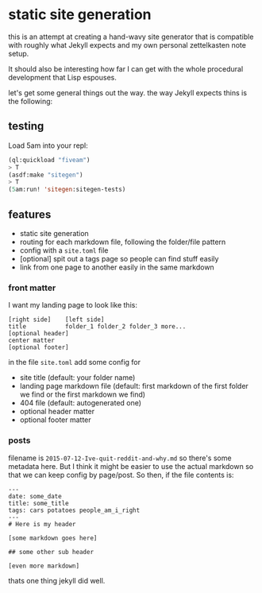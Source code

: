 # static site generation

this is an attempt at creating a hand-wavy site generator that is
compatible with roughly what Jekyll expects and my own personal
zettelkasten note setup.

It should also be interesting how far I can get with the whole
procedural development that Lisp espouses.

let's get some general things out the way. the way Jekyll expects thins
is the following:

## testing

Load 5am into your repl:

``` lisp
(ql:quickload "fiveam")
> T
(asdf:make "sitegen")
> T
(5am:run! 'sitegen:sitegen-tests)
```

## features

- static site generation
- routing for each markdown file, following the folder/file pattern
- config with a `site.toml` file
- \[optional\] spit out a tags page so people can find stuff easily
- link from one page to another easily in the same markdown

### front matter

I want my landing page to look like this:

    [right side]    [left side]
    title           folder_1 folder_2 folder_3 more...
    [optional header]
    center matter
    [optional footer]

in the file `site.toml` add some config for

- site title (default: your folder name)
- landing page markdown file (default: first markdown of the first
  folder we find or the first markdown we find)
- 404 file (default: autogenerated one)
- optional header matter
- optional footer matter

### posts

filename is `2015-07-12-Ive-quit-reddit-and-why.md` so there's some
metadata here. But I think it might be easier to use the actual markdown
so that we can keep config by page/post. So then, if the file contents
is:

    ---
    date: some_date
    title: some_title
    tags: cars potatoes people_am_i_right
    ---
    # Here is my header

    [some markdown goes here]

    ## some other sub header

    [even more markdown]

thats one thing jekyll did well.
